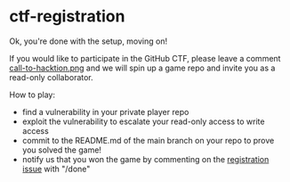 # ctf-registration

Ok, you're done with the setup, moving on!

If you would like to participate in the GitHub CTF, please leave a comment [call-to-hacktion.png](https://securitylab.github.com/static/3896cf1a7a23d11b8496a22aceb1e2f1/6ff5e/call-to-hacktion.png) and we will spin up a game repo and invite you as a read-only collaborator.

How to play:

- find a vulnerability in your private player repo
- exploit the vulnerability to escalate your read-only access to write access
- commit to the README.md of the main branch on your repo to prove you solved the game!
- notify us that you won the game by commenting on the [registration issue](https://github.com/incrediblysecureinc/ctf-registration/issues/1) with "/done"
